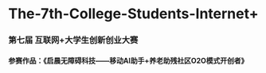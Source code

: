 # The-7th-College-Students-Internet+
### 第七届 互联网+大学生创新创业大赛
#### 参赛作品：《启晨无障碍科技——移动AI助手+养老助残社区O2O模式开创者》
